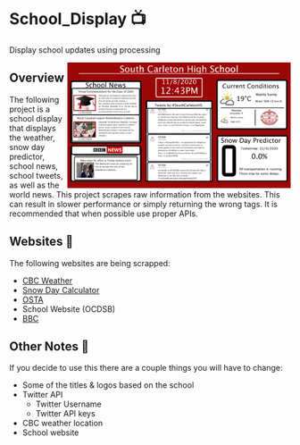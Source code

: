 # School_Display 📺
Display school updates using processing

<p> 
  <img width = 400 height=225 align='Right' src="https://github.com/Raziz1/School_Display/blob/main/images/Capture.PNG? raw=true">
</p>

## Overview 
The following project is a school display that displays the weather, snow day predictor, school news, school tweets, as well as the world news. This project scrapes raw information from the websites. This can result in slower performance or simply returning the wrong tags. It is recommended that when possible use proper APIs.

## Websites 🔗
The following websites are being scrapped:
* [CBC Weather](https://www.cbc.ca/weather/s0000430.html)
* [Snow Day Calculator](https://www.snowdaycalculator.com/calculator.php)
* [OSTA](http://www.ottawaschoolbus.ca/)
* School Website (OCDSB)
* [BBC](https://www.bbc.com/news/world)

## Other Notes 📝
If you decide to use this there are a couple things you will have to change:
* Some of the titles & logos based on the school
* Twitter API
  - Twitter Username
  - Twitter API keys
* CBC weather location
* School website


